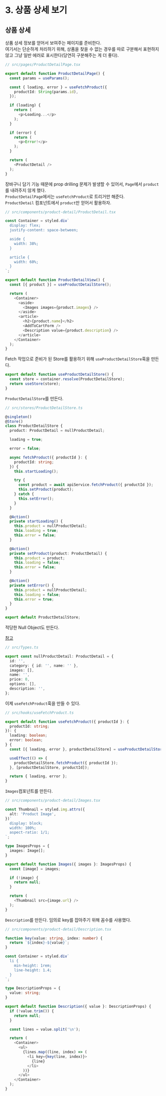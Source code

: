 # 3. 상품 상세 보기

## 상품 상세

상품 상세 정보를 얻어서 보여주는 페이지를 준비한다.\
여기서는 단순하게 처리하기 위해, 상품을 찾을 수 없는 경우를 따로 구분해서 표현하지 않고 그냥 일반 에러로 표시한다(당연히 구분해주는 게 더 좋다).

```typescript
// src/pages/ProductDetailPage.tsx

export default function ProductDetailPage() {
  const params = useParams();

  const { loading, error } = useFetchProduct({
    productId: String(params.id),
  });

  if (loading) {
    return (
      <p>Loading...</p>
    );
  }

  if (error) {
    return (
      <p>Error!</p>
    );
  }

  return (
    <ProductDetail />
  );
}
```

장바구니 담기 기능 때문에 prop drilling 문제가 발생할 수 있어서, `Page`에서 `product`를 내려주지 않게 했다.\
`ProductDetailPage`에서는 `useFetchProduct`로 트리거만 해준다.\
`ProductDetail` 컴포넌트에서 `product`만 얻어서 활용하자.

```typescript
// src/components/product-detail/ProductDetail.tsx

const Container = styled.div`
  display: flex;
  justify-content: space-between;

  aside {
    width: 38%;
  }

  article {
    width: 60%;
  }
`;

export default function ProductDetailView() {
  const [{ product }] = useProductDetailStore();

  return (
    <Container>
      <aside>
        <Images images={product.images} />
      </aside>
      <article>
        <h2>{product.name}</h2>
        <AddToCartForm />
        <Description value={product.description} />
      </article>
    </Container>
  );
}
```

Fetch 작업으로 준비가 된 Store를 활용하기 위해 `useProductDetailStore`훅을 만든다.

```typescript
export default function useProductDetailStore() {
  const store = container.resolve(ProductDetailStore);
  return useStore(store);
}
```

`ProductDetailStore`를 만든다.

```typescript
// src/stores/ProductDetailStore.ts

@singleton()
@Store()
class ProductDetailStore {
  product: ProductDetail = nullProductDetail;

  loading = true;

  error = false;

  async fetchProduct({ productId }: {
    productId: string;
  }) {
    this.startLoading();

    try {
      const product = await apiService.fetchProduct({ productId });
      this.setProduct(product);
    } catch {
      this.setError();
    }
  }

  @Action()
  private startLoading() {
    this.product = nullProductDetail;
    this.loading = true;
    this.error = false;
  }

  @Action()
  private setProduct(product: ProductDetail) {
    this.product = product;
    this.loading = false;
    this.error = false;
  }

  @Action()
  private setError() {
    this.product = nullProductDetail;
    this.loading = false;
    this.error = true;
  }
}

export default ProductDetailStore;
```

적당한 Null Object도 만든다.

[참고](https://refactoring.com/catalog/introduceSpecialCase.html)

```typescript
// src/Types.ts

export const nullProductDetail: ProductDetail = {
  id: '',
  category: { id: '', name: '' },
  images: [],
  name: '',
  price: 0,
  options: [],
  description: '',
};
```

이제 `useFetchProduct`훅을 만들 수 있다.

```typescript
// src/hooks/useFetchProduct.ts

export default function useFetchProduct({ productId }: {
  productId: string;
}): {
  loading: boolean;
  error: boolean;
} {
  const [{ loading, error }, productDetailStore] = useProductDetailStore();

  useEffect(() => {
    productDetailStore.fetchProduct({ productId });
  }, [productDetailStore, productId]);

  return { loading, error };
}
```

`Images`컴포넌트를 만든다.

```typescript
// src/components/product-detail/Images.tsx

const Thumbnail = styled.img.attrs({
  alt: 'Product Image',
})`
  display: block;
  width: 100%;
  aspect-ratio: 1/1;
`;

type ImagesProps = {
  images: Image[];
}

export default function Images({ images }: ImagesProps) {
  const [image] = images;

  if (!image) {
    return null;
  }

  return (
    <Thumbnail src={image.url} />
  );
}
```

`Description`를 만든다. 임의로 key를 잡아주기 위해 꼼수를 사용했다.

```typescript
// src/components/product-detail/Description.tsx

function key(value: string, index: number) {
  return `${index}-${value}`;
}

const Container = styled.div`
  li {
    min-height: 1rem;
    line-height: 1.4;
  }
`;

type DescriptionProps = {
  value: string;
}

export default function Description({ value }: DescriptionProps) {
  if (!value.trim()) {
    return null;
  }

  const lines = value.split('\n');

  return (
    <Container>
      <ul>
        {lines.map((line, index) => (
          <li key={key(line, index)}>
            {line}
          </li>
        ))}
      </ul>
    </Container>
  );
}
```
